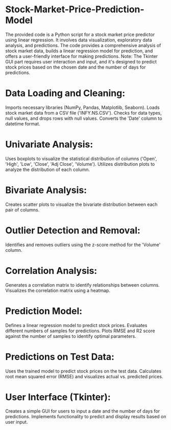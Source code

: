 # Stock-Market-Price-Prediction-Model
The provided code is a Python script for a stock market price predictor using linear regression. It involves data visualization, exploratory data analysis, and predictions. The code provides a comprehensive analysis of stock market data, builds a linear regression model for prediction, and offers a user-friendly interface for making predictions.
Note: The Tkinter GUI part requires user interaction and input, and it's designed to predict stock prices based on the chosen date and the number of days for predictions.
# Data Loading and Cleaning:
Imports necessary libraries (NumPy, Pandas, Matplotlib, Seaborn). Loads stock market data from a CSV file ('INFY.NS.CSV'). Checks for data types, null values, and drops rows with null values. Converts the 'Date' column to datetime format.
# Univariate Analysis:
Uses boxplots to visualize the statistical distribution of columns ('Open', 'High', 'Low', 'Close', 'Adj Close', 'Volume'). Utilizes distribution plots to analyze the distribution of each column.
# Bivariate Analysis:
Creates scatter plots to visualize the bivariate distribution between each pair of columns.
# Outlier Detection and Removal:
Identifies and removes outliers using the z-score method for the 'Volume' column.
# Correlation Analysis:
Generates a correlation matrix to identify relationships between columns. Visualizes the correlation matrix using a heatmap.
# Prediction Model:
Defines a linear regression model to predict stock prices. Evaluates different numbers of samples for predictions. Plots RMSE and R2 score against the number of samples to identify optimal parameters.
# Predictions on Test Data:
Uses the trained model to predict stock prices on the test data. Calculates root mean squared error (RMSE) and visualizes actual vs. predicted prices.
# User Interface (Tkinter):
Creates a simple GUI for users to input a date and the number of days for predictions. Implements functionality to predict and display results based on user input.
